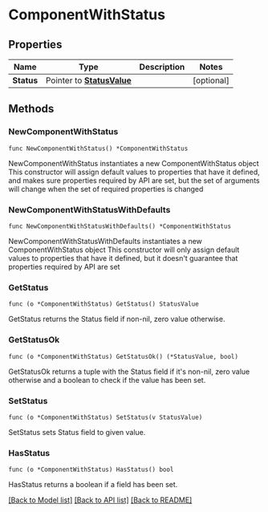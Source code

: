 # ComponentWithStatus

## Properties

Name | Type | Description | Notes
------------ | ------------- | ------------- | -------------
**Status** | Pointer to [**StatusValue**](StatusValue.md) |  | [optional]

## Methods

### NewComponentWithStatus

`func NewComponentWithStatus() *ComponentWithStatus`

NewComponentWithStatus instantiates a new ComponentWithStatus object
This constructor will assign default values to properties that have it defined,
and makes sure properties required by API are set, but the set of arguments
will change when the set of required properties is changed

### NewComponentWithStatusWithDefaults

`func NewComponentWithStatusWithDefaults() *ComponentWithStatus`

NewComponentWithStatusWithDefaults instantiates a new ComponentWithStatus object
This constructor will only assign default values to properties that have it defined,
but it doesn't guarantee that properties required by API are set

### GetStatus

`func (o *ComponentWithStatus) GetStatus() StatusValue`

GetStatus returns the Status field if non-nil, zero value otherwise.

### GetStatusOk

`func (o *ComponentWithStatus) GetStatusOk() (*StatusValue, bool)`

GetStatusOk returns a tuple with the Status field if it's non-nil, zero value otherwise
and a boolean to check if the value has been set.

### SetStatus

`func (o *ComponentWithStatus) SetStatus(v StatusValue)`

SetStatus sets Status field to given value.

### HasStatus

`func (o *ComponentWithStatus) HasStatus() bool`

HasStatus returns a boolean if a field has been set.

[[Back to Model list]](../README.md#documentation-for-models) [[Back to API list]](../README.md#documentation-for-api-endpoints) [[Back to README]](../README.md)
